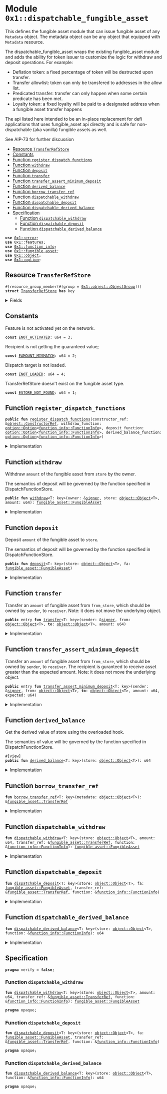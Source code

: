 
<a id="0x1_dispatchable_fungible_asset"></a>

# Module `0x1::dispatchable_fungible_asset`

This defines the fungible asset module that can issue fungible asset of any <code>Metadata</code> object. The
metadata object can be any object that equipped with <code>Metadata</code> resource.

The dispatchable_fungible_asset wraps the existing fungible_asset module and adds the ability for token issuer
to customize the logic for withdraw and deposit operations. For example:

- Deflation token: a fixed percentage of token will be destructed upon transfer.
- Transfer allowlist: token can only be transfered to addresses in the allow list.
- Predicated transfer: transfer can only happen when some certain predicate has been met.
- Loyalty token: a fixed loyalty will be paid to a designated address when a fungible asset transfer happens

The api listed here intended to be an in-place replacement for defi applications that uses fungible_asset api directly
and is safe for non-dispatchable (aka vanilla) fungible assets as well.

See AIP-73 for further discussion


-  [Resource `TransferRefStore`](#0x1_dispatchable_fungible_asset_TransferRefStore)
-  [Constants](#@Constants_0)
-  [Function `register_dispatch_functions`](#0x1_dispatchable_fungible_asset_register_dispatch_functions)
-  [Function `withdraw`](#0x1_dispatchable_fungible_asset_withdraw)
-  [Function `deposit`](#0x1_dispatchable_fungible_asset_deposit)
-  [Function `transfer`](#0x1_dispatchable_fungible_asset_transfer)
-  [Function `transfer_assert_minimum_deposit`](#0x1_dispatchable_fungible_asset_transfer_assert_minimum_deposit)
-  [Function `derived_balance`](#0x1_dispatchable_fungible_asset_derived_balance)
-  [Function `borrow_transfer_ref`](#0x1_dispatchable_fungible_asset_borrow_transfer_ref)
-  [Function `dispatchable_withdraw`](#0x1_dispatchable_fungible_asset_dispatchable_withdraw)
-  [Function `dispatchable_deposit`](#0x1_dispatchable_fungible_asset_dispatchable_deposit)
-  [Function `dispatchable_derived_balance`](#0x1_dispatchable_fungible_asset_dispatchable_derived_balance)
-  [Specification](#@Specification_1)
    -  [Function `dispatchable_withdraw`](#@Specification_1_dispatchable_withdraw)
    -  [Function `dispatchable_deposit`](#@Specification_1_dispatchable_deposit)
    -  [Function `dispatchable_derived_balance`](#@Specification_1_dispatchable_derived_balance)


<pre><code><b>use</b> <a href="../../aptos-stdlib/../move-stdlib/doc/error.md#0x1_error">0x1::error</a>;
<b>use</b> <a href="../../aptos-stdlib/../move-stdlib/doc/features.md#0x1_features">0x1::features</a>;
<b>use</b> <a href="function_info.md#0x1_function_info">0x1::function_info</a>;
<b>use</b> <a href="fungible_asset.md#0x1_fungible_asset">0x1::fungible_asset</a>;
<b>use</b> <a href="object.md#0x1_object">0x1::object</a>;
<b>use</b> <a href="../../aptos-stdlib/../move-stdlib/doc/option.md#0x1_option">0x1::option</a>;
</code></pre>



<a id="0x1_dispatchable_fungible_asset_TransferRefStore"></a>

## Resource `TransferRefStore`



<pre><code>#[resource_group_member(#[group = <a href="object.md#0x1_object_ObjectGroup">0x1::object::ObjectGroup</a>])]
<b>struct</b> <a href="dispatchable_fungible_asset.md#0x1_dispatchable_fungible_asset_TransferRefStore">TransferRefStore</a> <b>has</b> key
</code></pre>



<details>
<summary>Fields</summary>


<dl>
<dt>
<code>transfer_ref: <a href="fungible_asset.md#0x1_fungible_asset_TransferRef">fungible_asset::TransferRef</a></code>
</dt>
<dd>

</dd>
</dl>


</details>

<a id="@Constants_0"></a>

## Constants


<a id="0x1_dispatchable_fungible_asset_ENOT_ACTIVATED"></a>

Feature is not activated yet on the network.


<pre><code><b>const</b> <a href="dispatchable_fungible_asset.md#0x1_dispatchable_fungible_asset_ENOT_ACTIVATED">ENOT_ACTIVATED</a>: u64 = 3;
</code></pre>



<a id="0x1_dispatchable_fungible_asset_EAMOUNT_MISMATCH"></a>

Recipient is not getting the guaranteed value;


<pre><code><b>const</b> <a href="dispatchable_fungible_asset.md#0x1_dispatchable_fungible_asset_EAMOUNT_MISMATCH">EAMOUNT_MISMATCH</a>: u64 = 2;
</code></pre>



<a id="0x1_dispatchable_fungible_asset_ENOT_LOADED"></a>

Dispatch target is not loaded.


<pre><code><b>const</b> <a href="dispatchable_fungible_asset.md#0x1_dispatchable_fungible_asset_ENOT_LOADED">ENOT_LOADED</a>: u64 = 4;
</code></pre>



<a id="0x1_dispatchable_fungible_asset_ESTORE_NOT_FOUND"></a>

TransferRefStore doesn't exist on the fungible asset type.


<pre><code><b>const</b> <a href="dispatchable_fungible_asset.md#0x1_dispatchable_fungible_asset_ESTORE_NOT_FOUND">ESTORE_NOT_FOUND</a>: u64 = 1;
</code></pre>



<a id="0x1_dispatchable_fungible_asset_register_dispatch_functions"></a>

## Function `register_dispatch_functions`



<pre><code><b>public</b> <b>fun</b> <a href="dispatchable_fungible_asset.md#0x1_dispatchable_fungible_asset_register_dispatch_functions">register_dispatch_functions</a>(constructor_ref: &<a href="object.md#0x1_object_ConstructorRef">object::ConstructorRef</a>, withdraw_function: <a href="../../aptos-stdlib/../move-stdlib/doc/option.md#0x1_option_Option">option::Option</a>&lt;<a href="function_info.md#0x1_function_info_FunctionInfo">function_info::FunctionInfo</a>&gt;, deposit_function: <a href="../../aptos-stdlib/../move-stdlib/doc/option.md#0x1_option_Option">option::Option</a>&lt;<a href="function_info.md#0x1_function_info_FunctionInfo">function_info::FunctionInfo</a>&gt;, derived_balance_function: <a href="../../aptos-stdlib/../move-stdlib/doc/option.md#0x1_option_Option">option::Option</a>&lt;<a href="function_info.md#0x1_function_info_FunctionInfo">function_info::FunctionInfo</a>&gt;)
</code></pre>



<details>
<summary>Implementation</summary>


<pre><code><b>public</b> <b>fun</b> <a href="dispatchable_fungible_asset.md#0x1_dispatchable_fungible_asset_register_dispatch_functions">register_dispatch_functions</a>(
    constructor_ref: &ConstructorRef,
    withdraw_function: Option&lt;FunctionInfo&gt;,
    deposit_function: Option&lt;FunctionInfo&gt;,
    derived_balance_function: Option&lt;FunctionInfo&gt;,
) {
    <a href="fungible_asset.md#0x1_fungible_asset_register_dispatch_functions">fungible_asset::register_dispatch_functions</a>(
        constructor_ref,
        withdraw_function,
        deposit_function,
        derived_balance_function,
    );
    <b>let</b> store_obj = &<a href="object.md#0x1_object_generate_signer">object::generate_signer</a>(constructor_ref);
    <b>move_to</b>&lt;<a href="dispatchable_fungible_asset.md#0x1_dispatchable_fungible_asset_TransferRefStore">TransferRefStore</a>&gt;(
        store_obj,
        <a href="dispatchable_fungible_asset.md#0x1_dispatchable_fungible_asset_TransferRefStore">TransferRefStore</a> {
            transfer_ref: <a href="fungible_asset.md#0x1_fungible_asset_generate_transfer_ref">fungible_asset::generate_transfer_ref</a>(constructor_ref),
        }
    );
}
</code></pre>



</details>

<a id="0x1_dispatchable_fungible_asset_withdraw"></a>

## Function `withdraw`

Withdraw <code>amount</code> of the fungible asset from <code>store</code> by the owner.

The semantics of deposit will be governed by the function specified in DispatchFunctionStore.


<pre><code><b>public</b> <b>fun</b> <a href="dispatchable_fungible_asset.md#0x1_dispatchable_fungible_asset_withdraw">withdraw</a>&lt;T: key&gt;(owner: &<a href="../../aptos-stdlib/../move-stdlib/doc/signer.md#0x1_signer">signer</a>, store: <a href="object.md#0x1_object_Object">object::Object</a>&lt;T&gt;, amount: u64): <a href="fungible_asset.md#0x1_fungible_asset_FungibleAsset">fungible_asset::FungibleAsset</a>
</code></pre>



<details>
<summary>Implementation</summary>


<pre><code><b>public</b> <b>fun</b> <a href="dispatchable_fungible_asset.md#0x1_dispatchable_fungible_asset_withdraw">withdraw</a>&lt;T: key&gt;(
    owner: &<a href="../../aptos-stdlib/../move-stdlib/doc/signer.md#0x1_signer">signer</a>,
    store: Object&lt;T&gt;,
    amount: u64,
): FungibleAsset <b>acquires</b> <a href="dispatchable_fungible_asset.md#0x1_dispatchable_fungible_asset_TransferRefStore">TransferRefStore</a> {
    <a href="fungible_asset.md#0x1_fungible_asset_withdraw_sanity_check">fungible_asset::withdraw_sanity_check</a>(owner, store, <b>false</b>);
    <b>let</b> func_opt = <a href="fungible_asset.md#0x1_fungible_asset_withdraw_dispatch_function">fungible_asset::withdraw_dispatch_function</a>(store);
    <b>if</b> (<a href="../../aptos-stdlib/../move-stdlib/doc/option.md#0x1_option_is_some">option::is_some</a>(&func_opt)) {
        <b>assert</b>!(
            <a href="../../aptos-stdlib/../move-stdlib/doc/features.md#0x1_features_dispatchable_fungible_asset_enabled">features::dispatchable_fungible_asset_enabled</a>(),
            <a href="../../aptos-stdlib/../move-stdlib/doc/error.md#0x1_error_aborted">error::aborted</a>(<a href="dispatchable_fungible_asset.md#0x1_dispatchable_fungible_asset_ENOT_ACTIVATED">ENOT_ACTIVATED</a>)
        );
        <b>let</b> start_balance = <a href="fungible_asset.md#0x1_fungible_asset_balance">fungible_asset::balance</a>(store);
        <b>let</b> func = <a href="../../aptos-stdlib/../move-stdlib/doc/option.md#0x1_option_borrow">option::borrow</a>(&func_opt);
        <a href="function_info.md#0x1_function_info_load_module_from_function">function_info::load_module_from_function</a>(func);
        <b>let</b> fa = <a href="dispatchable_fungible_asset.md#0x1_dispatchable_fungible_asset_dispatchable_withdraw">dispatchable_withdraw</a>(
            store,
            amount,
            <a href="dispatchable_fungible_asset.md#0x1_dispatchable_fungible_asset_borrow_transfer_ref">borrow_transfer_ref</a>(store),
            func,
        );
        <b>let</b> end_balance = <a href="fungible_asset.md#0x1_fungible_asset_balance">fungible_asset::balance</a>(store);
        <b>assert</b>!(amount &lt;= start_balance - end_balance, <a href="../../aptos-stdlib/../move-stdlib/doc/error.md#0x1_error_aborted">error::aborted</a>(<a href="dispatchable_fungible_asset.md#0x1_dispatchable_fungible_asset_EAMOUNT_MISMATCH">EAMOUNT_MISMATCH</a>));
        fa
    } <b>else</b> {
        <a href="fungible_asset.md#0x1_fungible_asset_withdraw_internal">fungible_asset::withdraw_internal</a>(<a href="object.md#0x1_object_object_address">object::object_address</a>(&store), amount)
    }
}
</code></pre>



</details>

<a id="0x1_dispatchable_fungible_asset_deposit"></a>

## Function `deposit`

Deposit <code>amount</code> of the fungible asset to <code>store</code>.

The semantics of deposit will be governed by the function specified in DispatchFunctionStore.


<pre><code><b>public</b> <b>fun</b> <a href="dispatchable_fungible_asset.md#0x1_dispatchable_fungible_asset_deposit">deposit</a>&lt;T: key&gt;(store: <a href="object.md#0x1_object_Object">object::Object</a>&lt;T&gt;, fa: <a href="fungible_asset.md#0x1_fungible_asset_FungibleAsset">fungible_asset::FungibleAsset</a>)
</code></pre>



<details>
<summary>Implementation</summary>


<pre><code><b>public</b> <b>fun</b> <a href="dispatchable_fungible_asset.md#0x1_dispatchable_fungible_asset_deposit">deposit</a>&lt;T: key&gt;(store: Object&lt;T&gt;, fa: FungibleAsset) <b>acquires</b> <a href="dispatchable_fungible_asset.md#0x1_dispatchable_fungible_asset_TransferRefStore">TransferRefStore</a> {
    <a href="fungible_asset.md#0x1_fungible_asset_deposit_sanity_check">fungible_asset::deposit_sanity_check</a>(store, <b>false</b>);
    <b>let</b> func_opt = <a href="fungible_asset.md#0x1_fungible_asset_deposit_dispatch_function">fungible_asset::deposit_dispatch_function</a>(store);
    <b>if</b> (<a href="../../aptos-stdlib/../move-stdlib/doc/option.md#0x1_option_is_some">option::is_some</a>(&func_opt)) {
        <b>assert</b>!(
            <a href="../../aptos-stdlib/../move-stdlib/doc/features.md#0x1_features_dispatchable_fungible_asset_enabled">features::dispatchable_fungible_asset_enabled</a>(),
            <a href="../../aptos-stdlib/../move-stdlib/doc/error.md#0x1_error_aborted">error::aborted</a>(<a href="dispatchable_fungible_asset.md#0x1_dispatchable_fungible_asset_ENOT_ACTIVATED">ENOT_ACTIVATED</a>)
        );
        <b>let</b> func = <a href="../../aptos-stdlib/../move-stdlib/doc/option.md#0x1_option_borrow">option::borrow</a>(&func_opt);
        <a href="function_info.md#0x1_function_info_load_module_from_function">function_info::load_module_from_function</a>(func);
        <a href="dispatchable_fungible_asset.md#0x1_dispatchable_fungible_asset_dispatchable_deposit">dispatchable_deposit</a>(
            store,
            fa,
            <a href="dispatchable_fungible_asset.md#0x1_dispatchable_fungible_asset_borrow_transfer_ref">borrow_transfer_ref</a>(store),
            func
        )
    } <b>else</b> {
        <a href="fungible_asset.md#0x1_fungible_asset_deposit_internal">fungible_asset::deposit_internal</a>(<a href="object.md#0x1_object_object_address">object::object_address</a>(&store), fa)
    }
}
</code></pre>



</details>

<a id="0x1_dispatchable_fungible_asset_transfer"></a>

## Function `transfer`

Transfer an <code>amount</code> of fungible asset from <code>from_store</code>, which should be owned by <code>sender</code>, to <code>receiver</code>.
Note: it does not move the underlying object.


<pre><code><b>public</b> entry <b>fun</b> <a href="dispatchable_fungible_asset.md#0x1_dispatchable_fungible_asset_transfer">transfer</a>&lt;T: key&gt;(sender: &<a href="../../aptos-stdlib/../move-stdlib/doc/signer.md#0x1_signer">signer</a>, from: <a href="object.md#0x1_object_Object">object::Object</a>&lt;T&gt;, <b>to</b>: <a href="object.md#0x1_object_Object">object::Object</a>&lt;T&gt;, amount: u64)
</code></pre>



<details>
<summary>Implementation</summary>


<pre><code><b>public</b> entry <b>fun</b> <a href="dispatchable_fungible_asset.md#0x1_dispatchable_fungible_asset_transfer">transfer</a>&lt;T: key&gt;(
    sender: &<a href="../../aptos-stdlib/../move-stdlib/doc/signer.md#0x1_signer">signer</a>,
    from: Object&lt;T&gt;,
    <b>to</b>: Object&lt;T&gt;,
    amount: u64,
) <b>acquires</b> <a href="dispatchable_fungible_asset.md#0x1_dispatchable_fungible_asset_TransferRefStore">TransferRefStore</a> {
    <b>let</b> fa = <a href="dispatchable_fungible_asset.md#0x1_dispatchable_fungible_asset_withdraw">withdraw</a>(sender, from, amount);
    <a href="dispatchable_fungible_asset.md#0x1_dispatchable_fungible_asset_deposit">deposit</a>(<b>to</b>, fa);
}
</code></pre>



</details>

<a id="0x1_dispatchable_fungible_asset_transfer_assert_minimum_deposit"></a>

## Function `transfer_assert_minimum_deposit`

Transfer an <code>amount</code> of fungible asset from <code>from_store</code>, which should be owned by <code>sender</code>, to <code>receiver</code>.
The recipient is guranteed to receive asset greater than the expected amount.
Note: it does not move the underlying object.


<pre><code><b>public</b> entry <b>fun</b> <a href="dispatchable_fungible_asset.md#0x1_dispatchable_fungible_asset_transfer_assert_minimum_deposit">transfer_assert_minimum_deposit</a>&lt;T: key&gt;(sender: &<a href="../../aptos-stdlib/../move-stdlib/doc/signer.md#0x1_signer">signer</a>, from: <a href="object.md#0x1_object_Object">object::Object</a>&lt;T&gt;, <b>to</b>: <a href="object.md#0x1_object_Object">object::Object</a>&lt;T&gt;, amount: u64, expected: u64)
</code></pre>



<details>
<summary>Implementation</summary>


<pre><code><b>public</b> entry <b>fun</b> <a href="dispatchable_fungible_asset.md#0x1_dispatchable_fungible_asset_transfer_assert_minimum_deposit">transfer_assert_minimum_deposit</a>&lt;T: key&gt;(
    sender: &<a href="../../aptos-stdlib/../move-stdlib/doc/signer.md#0x1_signer">signer</a>,
    from: Object&lt;T&gt;,
    <b>to</b>: Object&lt;T&gt;,
    amount: u64,
    expected: u64
) <b>acquires</b> <a href="dispatchable_fungible_asset.md#0x1_dispatchable_fungible_asset_TransferRefStore">TransferRefStore</a> {
    <b>let</b> start = <a href="fungible_asset.md#0x1_fungible_asset_balance">fungible_asset::balance</a>(<b>to</b>);
    <b>let</b> fa = <a href="dispatchable_fungible_asset.md#0x1_dispatchable_fungible_asset_withdraw">withdraw</a>(sender, from, amount);
    <a href="dispatchable_fungible_asset.md#0x1_dispatchable_fungible_asset_deposit">deposit</a>(<b>to</b>, fa);
    <b>let</b> end = <a href="fungible_asset.md#0x1_fungible_asset_balance">fungible_asset::balance</a>(<b>to</b>);
    <b>assert</b>!(end - start &gt;= expected, <a href="../../aptos-stdlib/../move-stdlib/doc/error.md#0x1_error_aborted">error::aborted</a>(<a href="dispatchable_fungible_asset.md#0x1_dispatchable_fungible_asset_EAMOUNT_MISMATCH">EAMOUNT_MISMATCH</a>));
}
</code></pre>



</details>

<a id="0x1_dispatchable_fungible_asset_derived_balance"></a>

## Function `derived_balance`

Get the derived value of store using the overloaded hook.

The semantics of value will be governed by the function specified in DispatchFunctionStore.


<pre><code>#[view]
<b>public</b> <b>fun</b> <a href="dispatchable_fungible_asset.md#0x1_dispatchable_fungible_asset_derived_balance">derived_balance</a>&lt;T: key&gt;(store: <a href="object.md#0x1_object_Object">object::Object</a>&lt;T&gt;): u64
</code></pre>



<details>
<summary>Implementation</summary>


<pre><code><b>public</b> <b>fun</b> <a href="dispatchable_fungible_asset.md#0x1_dispatchable_fungible_asset_derived_balance">derived_balance</a>&lt;T: key&gt;(store: Object&lt;T&gt;): u64 {
    <b>let</b> func_opt = <a href="fungible_asset.md#0x1_fungible_asset_derived_balance_dispatch_function">fungible_asset::derived_balance_dispatch_function</a>(store);
    <b>if</b> (<a href="../../aptos-stdlib/../move-stdlib/doc/option.md#0x1_option_is_some">option::is_some</a>(&func_opt)) {
        <b>assert</b>!(
            <a href="../../aptos-stdlib/../move-stdlib/doc/features.md#0x1_features_dispatchable_fungible_asset_enabled">features::dispatchable_fungible_asset_enabled</a>(),
            <a href="../../aptos-stdlib/../move-stdlib/doc/error.md#0x1_error_aborted">error::aborted</a>(<a href="dispatchable_fungible_asset.md#0x1_dispatchable_fungible_asset_ENOT_ACTIVATED">ENOT_ACTIVATED</a>)
        );
        <b>let</b> func = <a href="../../aptos-stdlib/../move-stdlib/doc/option.md#0x1_option_borrow">option::borrow</a>(&func_opt);
        <a href="function_info.md#0x1_function_info_load_module_from_function">function_info::load_module_from_function</a>(func);
        <a href="dispatchable_fungible_asset.md#0x1_dispatchable_fungible_asset_dispatchable_derived_balance">dispatchable_derived_balance</a>(store, func)
    } <b>else</b> {
        <a href="fungible_asset.md#0x1_fungible_asset_balance">fungible_asset::balance</a>(store)
    }
}
</code></pre>



</details>

<a id="0x1_dispatchable_fungible_asset_borrow_transfer_ref"></a>

## Function `borrow_transfer_ref`



<pre><code><b>fun</b> <a href="dispatchable_fungible_asset.md#0x1_dispatchable_fungible_asset_borrow_transfer_ref">borrow_transfer_ref</a>&lt;T: key&gt;(metadata: <a href="object.md#0x1_object_Object">object::Object</a>&lt;T&gt;): &<a href="fungible_asset.md#0x1_fungible_asset_TransferRef">fungible_asset::TransferRef</a>
</code></pre>



<details>
<summary>Implementation</summary>


<pre><code>inline <b>fun</b> <a href="dispatchable_fungible_asset.md#0x1_dispatchable_fungible_asset_borrow_transfer_ref">borrow_transfer_ref</a>&lt;T: key&gt;(metadata: Object&lt;T&gt;): &TransferRef <b>acquires</b> <a href="dispatchable_fungible_asset.md#0x1_dispatchable_fungible_asset_TransferRefStore">TransferRefStore</a> {
    <b>let</b> metadata_addr = <a href="object.md#0x1_object_object_address">object::object_address</a>(
        &<a href="fungible_asset.md#0x1_fungible_asset_store_metadata">fungible_asset::store_metadata</a>(metadata)
    );
    <b>assert</b>!(
        <b>exists</b>&lt;<a href="dispatchable_fungible_asset.md#0x1_dispatchable_fungible_asset_TransferRefStore">TransferRefStore</a>&gt;(metadata_addr),
        <a href="../../aptos-stdlib/../move-stdlib/doc/error.md#0x1_error_not_found">error::not_found</a>(<a href="dispatchable_fungible_asset.md#0x1_dispatchable_fungible_asset_ESTORE_NOT_FOUND">ESTORE_NOT_FOUND</a>)
    );
    &<b>borrow_global</b>&lt;<a href="dispatchable_fungible_asset.md#0x1_dispatchable_fungible_asset_TransferRefStore">TransferRefStore</a>&gt;(metadata_addr).transfer_ref
}
</code></pre>



</details>

<a id="0x1_dispatchable_fungible_asset_dispatchable_withdraw"></a>

## Function `dispatchable_withdraw`



<pre><code><b>fun</b> <a href="dispatchable_fungible_asset.md#0x1_dispatchable_fungible_asset_dispatchable_withdraw">dispatchable_withdraw</a>&lt;T: key&gt;(store: <a href="object.md#0x1_object_Object">object::Object</a>&lt;T&gt;, amount: u64, transfer_ref: &<a href="fungible_asset.md#0x1_fungible_asset_TransferRef">fungible_asset::TransferRef</a>, function: &<a href="function_info.md#0x1_function_info_FunctionInfo">function_info::FunctionInfo</a>): <a href="fungible_asset.md#0x1_fungible_asset_FungibleAsset">fungible_asset::FungibleAsset</a>
</code></pre>



<details>
<summary>Implementation</summary>


<pre><code><b>native</b> <b>fun</b> <a href="dispatchable_fungible_asset.md#0x1_dispatchable_fungible_asset_dispatchable_withdraw">dispatchable_withdraw</a>&lt;T: key&gt;(
    store: Object&lt;T&gt;,
    amount: u64,
    transfer_ref: &TransferRef,
    function: &FunctionInfo,
): FungibleAsset;
</code></pre>



</details>

<a id="0x1_dispatchable_fungible_asset_dispatchable_deposit"></a>

## Function `dispatchable_deposit`



<pre><code><b>fun</b> <a href="dispatchable_fungible_asset.md#0x1_dispatchable_fungible_asset_dispatchable_deposit">dispatchable_deposit</a>&lt;T: key&gt;(store: <a href="object.md#0x1_object_Object">object::Object</a>&lt;T&gt;, fa: <a href="fungible_asset.md#0x1_fungible_asset_FungibleAsset">fungible_asset::FungibleAsset</a>, transfer_ref: &<a href="fungible_asset.md#0x1_fungible_asset_TransferRef">fungible_asset::TransferRef</a>, function: &<a href="function_info.md#0x1_function_info_FunctionInfo">function_info::FunctionInfo</a>)
</code></pre>



<details>
<summary>Implementation</summary>


<pre><code><b>native</b> <b>fun</b> <a href="dispatchable_fungible_asset.md#0x1_dispatchable_fungible_asset_dispatchable_deposit">dispatchable_deposit</a>&lt;T: key&gt;(
    store: Object&lt;T&gt;,
    fa: FungibleAsset,
    transfer_ref: &TransferRef,
    function: &FunctionInfo,
);
</code></pre>



</details>

<a id="0x1_dispatchable_fungible_asset_dispatchable_derived_balance"></a>

## Function `dispatchable_derived_balance`



<pre><code><b>fun</b> <a href="dispatchable_fungible_asset.md#0x1_dispatchable_fungible_asset_dispatchable_derived_balance">dispatchable_derived_balance</a>&lt;T: key&gt;(store: <a href="object.md#0x1_object_Object">object::Object</a>&lt;T&gt;, function: &<a href="function_info.md#0x1_function_info_FunctionInfo">function_info::FunctionInfo</a>): u64
</code></pre>



<details>
<summary>Implementation</summary>


<pre><code><b>native</b> <b>fun</b> <a href="dispatchable_fungible_asset.md#0x1_dispatchable_fungible_asset_dispatchable_derived_balance">dispatchable_derived_balance</a>&lt;T: key&gt;(
    store: Object&lt;T&gt;,
    function: &FunctionInfo,
): u64;
</code></pre>



</details>

<a id="@Specification_1"></a>

## Specification



<pre><code><b>pragma</b> verify = <b>false</b>;
</code></pre>



<a id="@Specification_1_dispatchable_withdraw"></a>

### Function `dispatchable_withdraw`


<pre><code><b>fun</b> <a href="dispatchable_fungible_asset.md#0x1_dispatchable_fungible_asset_dispatchable_withdraw">dispatchable_withdraw</a>&lt;T: key&gt;(store: <a href="object.md#0x1_object_Object">object::Object</a>&lt;T&gt;, amount: u64, transfer_ref: &<a href="fungible_asset.md#0x1_fungible_asset_TransferRef">fungible_asset::TransferRef</a>, function: &<a href="function_info.md#0x1_function_info_FunctionInfo">function_info::FunctionInfo</a>): <a href="fungible_asset.md#0x1_fungible_asset_FungibleAsset">fungible_asset::FungibleAsset</a>
</code></pre>




<pre><code><b>pragma</b> opaque;
</code></pre>



<a id="@Specification_1_dispatchable_deposit"></a>

### Function `dispatchable_deposit`


<pre><code><b>fun</b> <a href="dispatchable_fungible_asset.md#0x1_dispatchable_fungible_asset_dispatchable_deposit">dispatchable_deposit</a>&lt;T: key&gt;(store: <a href="object.md#0x1_object_Object">object::Object</a>&lt;T&gt;, fa: <a href="fungible_asset.md#0x1_fungible_asset_FungibleAsset">fungible_asset::FungibleAsset</a>, transfer_ref: &<a href="fungible_asset.md#0x1_fungible_asset_TransferRef">fungible_asset::TransferRef</a>, function: &<a href="function_info.md#0x1_function_info_FunctionInfo">function_info::FunctionInfo</a>)
</code></pre>




<pre><code><b>pragma</b> opaque;
</code></pre>



<a id="@Specification_1_dispatchable_derived_balance"></a>

### Function `dispatchable_derived_balance`


<pre><code><b>fun</b> <a href="dispatchable_fungible_asset.md#0x1_dispatchable_fungible_asset_dispatchable_derived_balance">dispatchable_derived_balance</a>&lt;T: key&gt;(store: <a href="object.md#0x1_object_Object">object::Object</a>&lt;T&gt;, function: &<a href="function_info.md#0x1_function_info_FunctionInfo">function_info::FunctionInfo</a>): u64
</code></pre>




<pre><code><b>pragma</b> opaque;
</code></pre>


[move-book]: https://aptos.dev/move/book/SUMMARY

